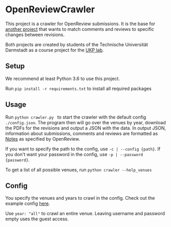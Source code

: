 # OpenReviewCrawler
This project is a crawler for OpenReview submissions. It is the base for [another project](https://github.com/movabo/science-revisioning) that wants to match comments and reviews to specific changes between revisions.

Both projects are created by students of the Technische Universität Darmstadt as a course project for the [UKP lab](https://www.informatik.tu-darmstadt.de/ukp/ukp_home/index.en.jsp).


## Setup
We recommend at least Python 3.6 to use this project.

Run `pip install -r requirements.txt` to install all required packages

## Usage
Run ``python crawler.py `` to start the crawler with the default config `./config.json`. 
The program then will go over the venues by year, download the PDFs for the revisions and output a JSON with the data.
In output JSON, information about submissions, comments and reviews are formatted as [Notes](https://openreview-py.readthedocs.io/en/latest/api.html#openreview.Note) as specified by OpenReview.

If you want to specify the path to the config, use `-c | --config {path}`. 
If you don't want your password in the config, use `-p | --password {password}`.

To get a list of all possible venues, run `python crawler --help_venues`

## Config
You specify the venues and years to crawl in the config. Check out the example config [here](config.json).

Use `year: "all"` to crawl an entire venue.
Leaving username and password empty uses the guest access.